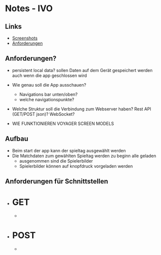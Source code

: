 # Notes - IVO

## Links

* [Screenshots](https://github.com/bfso/oum_timetable/issues/1)
* [Anforderungen](https://sapium.gitbook.io/bfo/module/2.-lehrjahr/426/anforderungen/projekt-oum/2.-timetable)

## Anforderungen?

* persistent local data? sollen Daten auf dem Gerät gespeichert werden auch wenn die app geschlossen wird
* Wie genau soll die App ausschauen?
    * Navigations bar unten/oben?
    * welche navigationspunkte?
* Welche Struktur soll die Verbindung zum Webserver haben? Rest API (GET/POST json)? WebSocket?


* WIE FUNKTIONIEREN VOYAGER SCREEN MODELS

## Aufbau

* Beim start der app kann der spieltag ausgewählt werden
* Die Matchdaten zum gewählten Spieltag werden zu beginn alle geladen
    * ausgenommen sind die Spielerbilder
    * Spielerbilder können auf knopfdruck vorgeladen werden


## Anforderungen für Schnittstellen

* # GET
  * 
* # POST
  * 